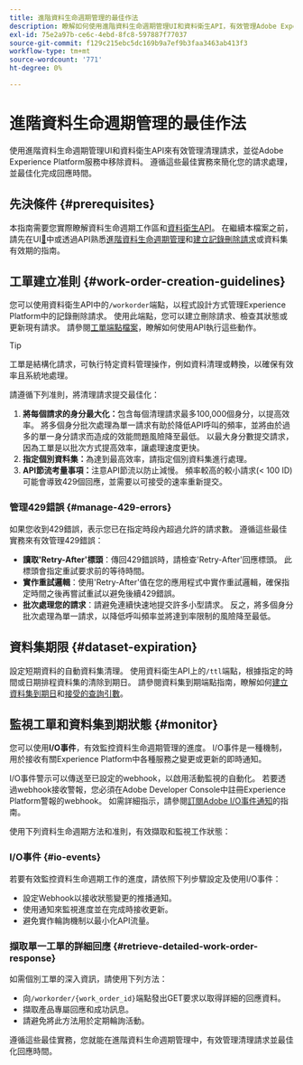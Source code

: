 ```yaml
---
title: 進階資料生命週期管理的最佳作法
description: 瞭解如何使用進階資料生命週期管理UI和資料衛生API，有效管理Adobe Experience Platform中的資料衛生請求。 本指南涵蓋最佳實務，例如最大化每個請求的身分、指定個別資料集，以及注意API節流以防止速度變慢。 本檔案包含設定自動資料集清理的准則、如何監視工單狀態，以及詳細的回應擷取方法。 遵循這些實務來簡化您的請求處理，並最佳化回應時間。
exl-id: 75e2a97b-ce6c-4ebd-8fc8-597887f77037
source-git-commit: f129c215ebc5dc169b9a7ef9b3faa3463ab413f3
workflow-type: tm+mt
source-wordcount: '771'
ht-degree: 0%

---
```


# 進階資料生命週期管理的最佳作法

使用進階資料生命週期管理UI和資料衛生API來有效管理清理請求，並從Adobe Experience Platform服務中移除資料。 遵循這些最佳實務來簡化您的請求處理，並最佳化完成回應時間。

## 先決條件 {#prerequisites}

本指南需要您實際瞭解資料生命週期工作區和[資料衛生API](./api/overview.md)。 在繼續本檔案之前，請先在UI[&#128279;](./ui/dataset-expiration.md)中或透過API熟悉[進階資料生命週期管理](./home.md)和[建立記錄刪除請求](./ui/record-delete.md)或資料集有效期的指南。

## 工單建立准則 {#work-order-creation-guidelines}

您可以使用資料衛生API中的`/workorder`端點，以程式設計方式管理Experience Platform中的記錄刪除請求。 使用此端點，您可以建立刪除請求、檢查其狀態或更新現有請求。 請參閱[工單端點檔案](./api/workorder.md)，瞭解如何使用API執行這些動作。

>[!TIP]
>
>工單是結構化請求，可執行特定資料管理操作，例如資料清理或轉換，以確保有效率且系統地處理。

請遵循下列准則，將清理請求提交最佳化：

1. **將每個請求的身分最大化：**&#x200B;包含每個清理請求最多100,000個身分，以提高效率。 將多個身分批次處理為單一請求有助於降低API呼叫的頻率，並將由於過多的單一身分請求而造成的效能問題風險降至最低。 以最大身分數提交請求，因為工單是以批次方式提高效率，讓處理速度更快。
2. **指定個別資料集：**&#x200B;為達到最高效率，請指定個別資料集進行處理。
3. **API節流考量事項：**&#x200B;注意API節流以防止減慢。 頻率較高的較小請求(&lt; 100 ID)可能會導致429個回應，並需要以可接受的速率重新提交。

### 管理429錯誤 {#manage-429-errors}

如果您收到429錯誤，表示您已在指定時段內超過允許的請求數。 遵循這些最佳實務來有效管理429錯誤：

- **讀取&#39;Retry-After&#39;標頭**：傳回429錯誤時，請檢查&#39;Retry-After&#39;回應標頭。 此標頭會指定重試要求前的等待時間。
- **實作重試邏輯**：使用&#39;Retry-After&#39;值在您的應用程式中實作重試邏輯，確保指定時間之後再嘗試重試以避免後續429錯誤。
- **批次處理您的請求**：請避免連續快速地提交許多小型請求。 反之，將多個身分批次處理為單一請求，以降低呼叫頻率並將達到率限制的風險降至最低。

## 資料集期限 {#dataset-expiration}

設定短期資料的自動資料集清理。 使用資料衛生API上的`/ttl`端點，根據指定的時間或日期排程資料集的清除到期日。 請參閱資料集到期端點指南，瞭解如何[建立資料集到期日](./api/dataset-expiration.md)和[接受的查詢引數](./api/dataset-expiration.md#query-params)。

## 監視工單和資料集到期狀態 {#monitor}

您可以使用&#x200B;**I/O事件**，有效監控資料生命週期管理的進度。 I/O事件是一種機制，用於接收有關Experience Platform中各種服務之變更或更新的即時通知。

I/O事件警示可以傳送至已設定的webhook，以啟用活動監視的自動化。 若要透過webhook接收警報，您必須在Adobe Developer Console中註冊Experience Platform警報的webhook。 如需詳細指示，請參閱[訂閱Adobe I/O事件通知](../observability/alerts/subscribe.md)的指南。

使用下列資料生命週期方法和准則，有效擷取和監視工作狀態：

### I/O事件 {#io-events}

若要有效監控資料生命週期工作的進度，請依照下列步驟設定及使用I/O事件：

- 設定Webhook以接收狀態變更的推播通知。
- 使用通知來監視進度並在完成時接收更新。
- 避免實作輪詢機制以最小化API流量。

### 擷取單一工單的詳細回應 {#retrieve-detailed-work-order-response}

如需個別工單的深入資訊，請使用下列方法：

- 向`/workorder/{work_order_id}`端點發出GET要求以取得詳細的回應資料。
- 擷取產品專屬回應和成功訊息。
- 請避免將此方法用於定期輪詢活動。

遵循這些最佳實務，您就能在進階資料生命週期管理中，有效管理清理請求並最佳化回應時間。
